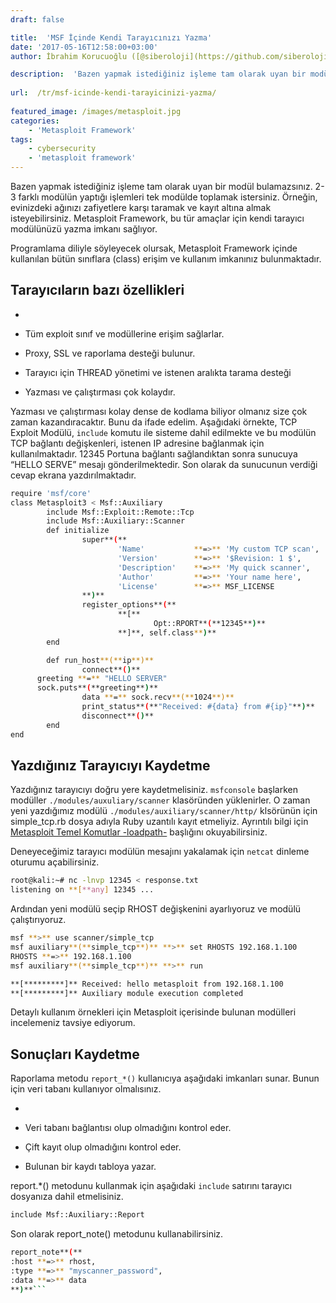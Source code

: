 ```yaml
---
draft: false

title:  'MSF İçinde Kendi Tarayıcınızı Yazma'
date: '2017-05-16T12:58:00+03:00'
author: İbrahim Korucuoğlu ([@siberoloji](https://github.com/siberoloji))

description:  'Bazen yapmak istediğiniz işleme tam olarak uyan bir modül bulamazsınız. 2-3 farklı modülün yaptığı işlemleri tek modülde toplamak istersiniz. Örneğin, evinizdeki ağınızı zafiyetlere karşı taramak ve kayıt altına almak isteyebilirsiniz. Metasploit Framework, bu tür amaçlar için kendi tarayıcı modülünüzü yazma imkanı sağlıyor.' 
 
url:  /tr/msf-icinde-kendi-tarayicinizi-yazma/
 
featured_image: /images/metasploit.jpg
categories:
    - 'Metasploit Framework'
tags:
    - cybersecurity
    - 'metasploit framework'
---
```



Bazen yapmak istediğiniz işleme tam olarak uyan bir modül bulamazsınız. 2-3 farklı modülün yaptığı işlemleri tek modülde toplamak istersiniz. Örneğin, evinizdeki ağınızı zafiyetlere karşı taramak ve kayıt altına almak isteyebilirsiniz. Metasploit Framework, bu tür amaçlar için kendi tarayıcı modülünüzü yazma imkanı sağlıyor.



Programlama diliyle söyleyecek olursak, Metasploit Framework içinde kullanılan bütün sınıflara (class) erişim ve kullanım imkanınız bulunmaktadır.



## Tarayıcıların bazı özellikleri


* 
* Tüm exploit sınıf ve modüllerine erişim sağlarlar.

* Proxy, SSL ve raporlama desteği bulunur.

* Tarayıcı için THREAD yönetimi ve istenen aralıkta tarama desteği

* Yazması ve çalıştırması çok kolaydır.




Yazması ve çalıştırması kolay dense de kodlama biliyor olmanız size çok zaman kazandıracaktır. Bunu da ifade edelim. Aşağıdaki örnekte, TCP Exploit Modülü, `include` komutu ile sisteme dahil edilmekte ve bu modülün TCP bağlantı değişkenleri, istenen IP adresine bağlanmak için kullanılmaktadır. 12345 Portuna bağlantı sağlandıktan sonra sunucuya “HELLO SERVE” mesajı gönderilmektedir. Son olarak da sunucunun verdiği cevap ekrana yazdırılmaktadır.


```bash
require 'msf/core'
class Metasploit3 < Msf::Auxiliary
        include Msf::Exploit::Remote::Tcp
        include Msf::Auxiliary::Scanner
        def initialize
                super**(**
                        'Name'           **=>** 'My custom TCP scan',
                        'Version'        **=>** '$Revision: 1 $',
                        'Description'    **=>** 'My quick scanner',
                        'Author'         **=>** 'Your name here',
                        'License'        **=>** MSF_LICENSE
                **)**
                register_options**(**
                        **[**
                                Opt::RPORT**(**12345**)**
                        **]**, self.class**)**
        end

        def run_host**(**ip**)**
                connect**()**
      greeting **=** "HELLO SERVER" 
      sock.puts**(**greeting**)**
                data **=** sock.recv**(**1024**)**
                print_status**(**"Received: #{data} from #{ip}"**)**
                disconnect**()**
        end
end
```



## Yazdığınız Tarayıcıyı Kaydetme



Yazdığınız tarayıcıyı doğru yere kaydetmelisiniz. `msfconsole` başlarken modüller `./modules/auxuliary/scanner` klasöründen yüklenirler. O zaman yeni yazdığımız modülü `./modules/auxiliary/scanner/http/` klsörünün için simple_tcp.rb dosya adıyla Ruby uzantılı kayıt etmeliyiz. Ayrıntılı bilgi için <a href="https://siberoloji.github.io/Metasploit-temel-komutlar-ve-acikalamalari/">Metasploit Temel Komutlar -loadpath-</a> başlığını okuyabilirsiniz.



Deneyeceğimiz tarayıcı modülün mesajını yakalamak için `netcat` dinleme oturumu açabilirsiniz.


```bash
root@kali:~# nc -lnvp 12345 < response.txt
listening on **[**any] 12345 ...
```



Ardından yeni modülü seçip RHOST değişkenini ayarlıyoruz ve modülü çalıştırıyoruz.


```bash
msf **>** use scanner/simple_tcp
msf auxiliary**(**simple_tcp**)** **>** set RHOSTS 192.168.1.100
RHOSTS **=>** 192.168.1.100
msf auxiliary**(**simple_tcp**)** **>** run

**[*********]** Received: hello metasploit from 192.168.1.100
**[*********]** Auxiliary module execution completed
```



Detaylı kullanım örnekleri için Metasploit içerisinde bulunan modülleri incelemeniz tavsiye ediyorum.



## Sonuçları Kaydetme



Raporlama metodu `report_*()` kullanıcıya aşağıdaki imkanları sunar. Bunun için veri tabanı kullanıyor olmalısınız.


* 
* Veri tabanı bağlantısı olup olmadığını kontrol eder.

* Çift kayıt olup olmadığını kontrol eder.

* Bulunan bir kaydı tabloya yazar.




report.*() metodunu kullanmak için aşağıdaki `include` satırını tarayıcı dosyanıza dahil etmelisiniz.


```bash
include Msf::Auxiliary::Report
```



Son olarak report_note() metodunu kullanabilirsiniz.


```bash
report_note**(**
:host **=>** rhost,
:type **=>** "myscanner_password",
:data **=>** data
**)**```
